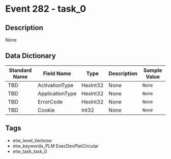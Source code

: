 # Event 282 - task_0

## Description
None

## Data Dictionary
|Standard Name|Field Name|Type|Description|Sample Value|
|---|---|---|---|---|
|TBD|ActivationType|HexInt32|None|`None`|
|TBD|ApplicationType|HexInt32|None|`None`|
|TBD|ErrorCode|HexInt32|None|`None`|
|TBD|Cookie|Int32|None|`None`|

## Tags
* etw_level_Verbose
* etw_keywords_PLM ExecDevPlatCircular
* etw_task_task_0